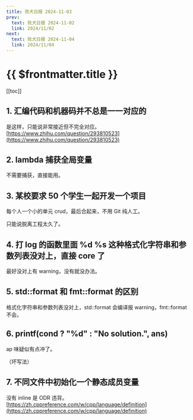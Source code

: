 ```yaml
---
title: 败犬日报 2024-11-03
prev:
  text: 败犬日报 2024-11-02
  link: 2024/11/02
next:
  text: 败犬日报 2024-11-04
  link: 2024/11/04
---
```


# {{ $frontmatter.title }}

[[toc]]

## 1. 汇编代码和机器码并不总是一一对应的

是这样，只能说非常接近但不完全对应。[https://www.zhihu.com/question/293810523](https://www.zhihu.com/question/293810523)

## 2. lambda 捕获全局变量

不需要捕获，直接能用。

## 3. 某校要求 50 个学生一起开发一个项目

每个人一个小的单元 crud，最后合起来，不用 Git 纯人工。

只能说脱离工程太久了。

## 4. 打 log 的函数里面 %d %s 这种格式化字符串和参数列表没对上，直接 core 了

最好没对上有 warning，没有就没办法。

## 5. std::format 和 fmt::format 的区别

格式化字符串和参数列表没对上，std::format 会编译报 warning，fmt::format 不会。

## 6. printf(cond ? "%d" : "No solution.", ans)

ap 味疑似有点冲了。

（坏写法）

## 7. 不同文件中初始化一个静态成员变量

没有 inline 是 ODR 违背。[https://zh.cppreference.com/w/cpp/language/definition](https://zh.cppreference.com/w/cpp/language/definition)
